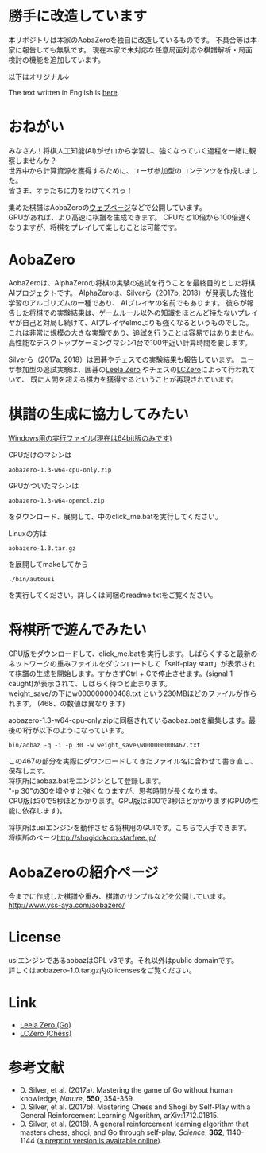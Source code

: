 # 勝手に改造しています
本リポジトリは本家のAobaZeroを独自に改造しているものです。
不具合等は本家に報告しても無駄です。
現在本家で未対応な任意局面対応や棋譜解析・局面検討の機能を追加しています。

以下はオリジナル↓

The text written in English is [here](README_en.md).
# おねがい
みなさん！将棋人工知能(AI)がゼロから学習し、強くなっていく過程を一緒に観察しませんか？  
世界中から計算資源を獲得するために、ユーザ参加型のコンテンツを作成しました。  
皆さま、オラたちに力をわけてくれっ！  

集めた棋譜はAobaZeroの[ウェブページ](http://www.yss-aya.com/aobazero/)などで公開しています。  
GPUがあれば、より高速に棋譜を生成できます。
CPUだと10倍から100倍遅くなりますが、将棋をプレイして楽しむことは可能です。

# AobaZero

AobaZeroは、AlphaZeroの将棋の実験の追試を行うことを最終目的とした将棋AIプロジェクトです。
AlphaZeroは、Silverら（2017b, 2018）が発表した強化学習のアルゴリズムの一種であり、
AIプレイヤの名前でもあります。
彼らが報告した将棋での実験結果は、ゲームルール以外の知識をほとんど持たないプレイヤが自己と対局し続けて、AIプレイヤelmoよりも強くなるというものでした。
これは非常に規模の大きな実験であり、追試を行うことは容易ではありません。
高性能なデスクトップゲーミングマシン1台で100年近い計算時間を要します。  
  
Silverら（2017a, 2018）は囲碁やチェスでの実験結果も報告しています。
ユーザ参加型の追試実験は、囲碁の[Leela Zero](https://zero.sjeng.org)
やチェスの[LCZero](https://lczero.org)によって行われていて、
既に人間を超える棋力を獲得するということが再現されています。

# 棋譜の生成に協力してみたい
[Windows用の実行ファイル(現在は64bit版のみです)](https://github.com/kobanium/aoba-zero/releases)

CPUだけのマシンは
```
aobazero-1.3-w64-cpu-only.zip
```
GPUがついたマシンは
```
aobazero-1.3-w64-opencl.zip
```
をダウンロード、展開して、中のclick_me.batを実行してください。

Linuxの方は
```
aobazero-1.3.tar.gz
```
を展開してmakeしてから
```
./bin/autousi
```
を実行してください。詳しくは同梱のreadme.txtをご覧ください。

# 将棋所で遊んでみたい
CPU版をダウンロードして、click_me.batを実行します。しばらくすると最新のネットワークの重みファイルをダウンロードして「self-play start」が表示されて棋譜の生成を開始します。すかさずCtrl + Cで停止させます。(signal 1 caught)が表示されて、しばらく待つと止まります。  
weight_save/の下にw000000000468.txt という230MBほどのファイルが作られます。
(468、の数値は異なります)

aobazero-1.3-w64-cpu-only.zipに同梱されているaobaz.batを編集します。最後の1行が以下のようになっています。
```
bin/aobaz -q -i -p 30 -w weight_save\w000000000467.txt
```
この467の部分を実際にダウンロードしてきたファイル名に合わせて書き直し、保存します。  
将棋所にaobaz.batをエンジンとして登録します。  
"-p 30"の30を増やすと強くなりますが、思考時間が長くなります。  
CPU版は30で5秒ほどかかります。GPU版は800で3秒ほどかかります(GPUの性能に依存します)。  
  
将棋所はusiエンジンを動作させる将棋用のGUIです。こちらで入手できます。  
将棋所のページ<http://shogidokoro.starfree.jp/>

# AobaZeroの紹介ページ
今までに作成した棋譜や重み、棋譜のサンプルなどを公開しています。  
<http://www.yss-aya.com/aobazero/>

# License
usiエンジンであるaobazはGPL v3です。それ以外はpublic domainです。  
詳しくはaobazero-1.0.tar.gz内のlicensesをご覧ください。

# Link
 - [Leela Zero (Go)](https://github.com/leela-zero/leela-zero)
 - [LCZero (Chess)](https://github.com/LeelaChessZero/lczero)

# 参考文献
 - D. Silver, et al. (2017a). Mastering the game of Go without human knowledge, *Nature*, **550**, 354-359.
 - D. Silver, et al. (2017b).  Mastering Chess and Shogi by Self-Play with a General Reinforcement Learning Algorithm, arXiv:1712.01815.
 - D. Silver, et al. (2018). A general reinforcement learning algorithm that masters chess, shogi, and Go through self-play, *Science*, **362**, 1140-1144 ([a preprint version is avairable online](https://deepmind.com/documents/260/alphazero_preprint.pdf)).
